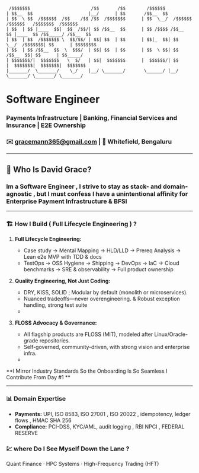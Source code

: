 ```text

 /$$$$$$$                       /$$       /$$        /$$$$$$                                         
| $$__  $$                     |__/      | $$       /$$__  $$                                        
| $$  \ $$  /$$$$$$  /$$    /$$ /$$  /$$$$$$$      | $$  \__/  /$$$$$$   /$$$$$$   /$$$$$$$  /$$$$$$ 
| $$  | $$ |____  $$|  $$  /$$/| $$ /$$__  $$      | $$ /$$$$ /$$__  $$ |____  $$ /$$_____/ /$$__  $$
| $$  | $$  /$$$$$$$ \  $$/$$/ | $$| $$  | $$      | $$|_  $$| $$  \__/  /$$$$$$$| $$      | $$$$$$$$
| $$  | $$ /$$__  $$  \  $$$/  | $$| $$  | $$      | $$  \ $$| $$       /$$__  $$| $$      | $$_____/
| $$$$$$$/|  $$$$$$$   \  $/   | $$|  $$$$$$$      |  $$$$$$/| $$      |  $$$$$$$|  $$$$$$$|  $$$$$$$
|_______/  \_______/    \_/    |__/ \_______/       \______/ |__/       \_______/ \_______/ \_______/

```
#  Software Engineer 
### Payments Infrastructure | Banking, Financial Services and Insurance | E2E Ownership

### ✉️ [gracemann365@gmail.com](mailto:gracemann365@gmail.com) | 📍 Whitefield, Bengaluru  
---
## 🤔 Who Is David Grace?

### Im a Software Engineer , I strive to stay as stack- and domain-agnostic , but I must confess I have a unintentional affinity for Enterprise Payment Infrastructure & BFSI
---

### 🏗️ How I Build ( Full Lifecycle Engineering ) ? 

1. **Full Lifecycle Engineering:**  
   - Case study → Mental Mapping → HLD/LLD → Prereq Analysis → Lean e2e MVP with TDD & docs 
   - TestOps → OSS Hygiene → Shipping -> DevOps → IaC → Cloud benchmarks → SRE & observability → Full product ownership

2. **Quality Engineering, Not Just Coding:**  
   - DRY, KISS, SOLID ; Modular by default (monolith or microservices).
   - Nuanced tradeoffs—never overengineering. & Robust exception handling, strong test suite
   - 
3. **FLOSS Advocacy & Governance:**  
   - All flagship products are FLOSS (MIT), modeled after Linux/Oracle-grade repositories.
   - Self-governed, community-driven, with strong vision and enterprise infra.
   - 
**I Mirror Industry Standards So the Onboarding Is So Seamless I Contribute From Day #1 **

---
### 📊 Domain Expertise
- **Payments:** UPI, ISO 8583, ISO 27001 , ISO 20022 , idempotency, ledger flows , HMAC SHA 256
- **Compliance:** PCI-DSS, KYC/AML, audit logging , RBI NPCI , FEDERAL RESERVE 

### 💹 where Do I See Myself Down the Lane ?
Quant Finance · HPC Systems · High-Frequency Trading (HFT)

